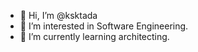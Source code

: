 - 👋 Hi, I’m @ksktada
- 👀 I’m interested in Software Engineering.
- 🌱 I’m currently learning architecting.

<!---
ksktada/ksktada is a ✨ special ✨ repository because its `README.md` (this file) appears on your GitHub profile.
You can click the Preview link to take a look at your changes.
--->
